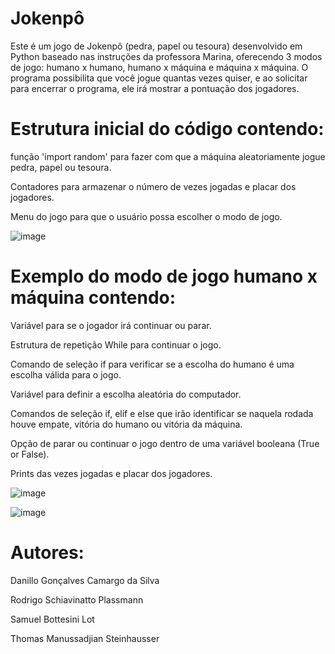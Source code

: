 # Jokenpô

Este é um jogo de Jokenpô (pedra, papel ou tesoura) desenvolvido em Python baseado nas instruções da professora Marina, oferecendo 3 modos de jogo: humano x humano, humano x máquina e máquina x máquina. O programa possibilita que você jogue quantas vezes quiser, e ao solicitar para encerrar o programa, ele irá mostrar a pontuação dos jogadores.


# Estrutura inicial do código contendo: 

função 'import random' para fazer com que a máquina aleatoriamente jogue pedra, papel ou tesoura. 

Contadores para armazenar o número de vezes jogadas e placar dos jogadores.

Menu do jogo para que o usuário possa escolher o modo de jogo.


![image](https://github.com/DraNefario/jokenpo6.pjbl/assets/162203993/d7ed6611-d1f7-4c49-abce-fa1d0bfca464)


# Exemplo do modo de jogo humano x máquina contendo:

Variável para se o jogador irá continuar ou parar.

Estrutura de repetição While para continuar o jogo.

Comando de seleção if para verificar se a escolha do humano é uma escolha válida para o jogo.

Variável para definir a escolha aleatória do computador.

Comandos de seleção if, elif e else que irão identificar se naquela rodada houve empate, vitória do humano ou vitória da máquina.

Opção de parar ou continuar o jogo dentro de uma variável booleana (True or False).

Prints das vezes jogadas e placar dos jogadores.

![image](https://github.com/DraNefario/jokenpo6.pjbl/assets/162203993/0b3008e5-cd7c-4385-8bfc-1ca82a3227dc) 

![image](https://github.com/DraNefario/jokenpo6.pjbl/assets/162203993/a5b93afa-a88e-4cd6-8c0d-b6a0f8485873)

# Autores:
Danillo Gonçalves Camargo da Silva

Rodrigo Schiavinatto Plassmann

Samuel Bottesini Lot

Thomas Manussadjian Steinhausser














